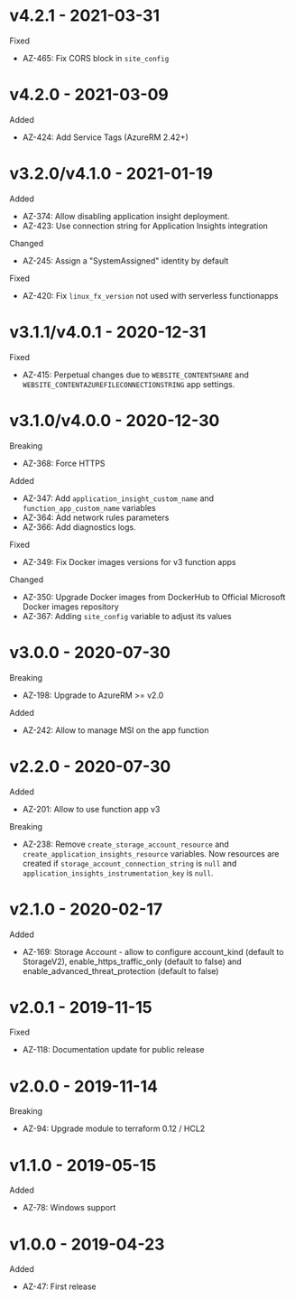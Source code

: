 # v4.2.1 - 2021-03-31

Fixed
  * AZ-465: Fix CORS block in `site_config`

# v4.2.0 - 2021-03-09

Added
 * AZ-424: Add Service Tags (AzureRM 2.42+)

# v3.2.0/v4.1.0 - 2021-01-19

Added
 * AZ-374: Allow disabling application insight deployment.
 * AZ-423: Use connection string for Application Insights integration

Changed
  * AZ-245: Assign a "SystemAssigned" identity by default

Fixed
  * AZ-420: Fix `linux_fx_version` not used with serverless functionapps

# v3.1.1/v4.0.1 - 2020-12-31

Fixed
  * AZ-415: Perpetual changes due to `WEBSITE_CONTENTSHARE` and `WEBSITE_CONTENTAZUREFILECONNECTIONSTRING` app settings.

# v3.1.0/v4.0.0 - 2020-12-30

Breaking
  * AZ-368: Force HTTPS
  
Added
  * AZ-347: Add `application_insight_custom_name` and `function_app_custom_name` variables
  * AZ-364: Add network rules parameters
  * AZ-366: Add diagnostics logs.

Fixed
  * AZ-349: Fix Docker images versions for v3 function apps
  
Changed
  * AZ-350: Upgrade Docker images from DockerHub to Official Microsoft Docker images repository
  * AZ-367: Adding `site_config` variable to adjust its values

# v3.0.0 - 2020-07-30

Breaking
  * AZ-198: Upgrade to AzureRM >= v2.0
 
Added
  * AZ-242: Allow to manage MSI on the app function
  
# v2.2.0 - 2020-07-30

Added
  * AZ-201: Allow to use function app v3
  
Breaking
  * AZ-238: Remove `create_storage_account_resource` and `create_application_insights_resource` variables. Now resources are created if `storage_account_connection_string` is `null` and `application_insights_instrumentation_key` is `null`. 
   
# v2.1.0 - 2020-02-17

Added
  * AZ-169: Storage Account - allow to configure account\_kind (default to StorageV2), enable\_https\_traffic\_only (default to false) and enable\_advanced\_threat\_protection (default to false)

# v2.0.1 - 2019-11-15

Fixed
  * AZ-118: Documentation update for public release

# v2.0.0 - 2019-11-14

Breaking
  * AZ-94: Upgrade module to terraform 0.12 / HCL2

# v1.1.0 - 2019-05-15

Added
  * AZ-78: Windows support

# v1.0.0 - 2019-04-23

Added
  * AZ-47: First release
